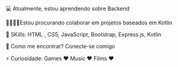 💻 Atualmente, estou aprendendo sobre Backend

🤜🏻🤛🏻Estou procurando colaborar em projetos baseados em Kotlin

💬 SKills: HTML , CSS, JavaScript, Bootstrap, Express.js, Kotlin

📧 Como me encontrar? Conecte-se comigo

⚡ Curiosidade: Games ♥ Music ♥ Films ♥

